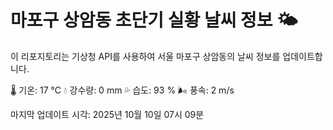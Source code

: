 
# 마포구 상암동 초단기 실황 날씨 정보 🌤️

이 리포지토리는 기상청 API를 사용하여 서울 마포구 상암동의 날씨 정보를 업데이트합니다. 

🌡️ 기온: 17 ℃
💧 강수량: 0 mm
💦 습도: 93 %
🌬️ 풍속: 2 m/s

마지막 업데이트 시각: 2025년 10월 10일 07시 09분    
